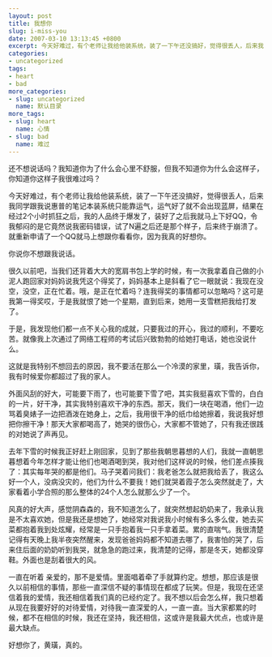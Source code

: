 ```yaml
---
layout: post
title: 我想你
slug: i-miss-you
date: 2007-03-10 13:13:45 +0800
excerpt: 今天好难过，有个老师让我给他装系统，装了一下午还没搞好，觉得很丢人，后来我同学跟我说惠普的笔记本装系统只能靠运气，运气好了就不会出现蓝屏，结果在经过2个小时抓狂之后，我的人品终于爆发了，装好了之后我就马上下好QQ，令我郁闷的是它竟然说我密码错误，试了N遍之后还是那个样子，后来终于崩溃了。就重新申请了一个QQ就马上想跟你看看你，因为我真的好想你。
categories:
- uncategorized
tags:
- heart
- bad
more_categories:
- slug: uncategorized
  name: 默认目录
more_tags:
- slug: heart
  name: 心情
- slug: bad
  name: 难过
---
```


还不想说话吗？我知道你为了什么会心里不舒服，但我不知道你为什么会这样子，你知道你这样子我很难过吗？

今天好难过，有个老师让我给他装系统，装了一下午还没搞好，觉得很丢人，后来我同学跟我说惠普的笔记本装系统只能靠运气，运气好了就不会出现蓝屏，结果在经过2个小时抓狂之后，我的人品终于爆发了，装好了之后我就马上下好QQ，令我郁闷的是它竟然说我密码错误，试了N遍之后还是那个样子，后来终于崩溃了。就重新申请了一个QQ就马上想跟你看看你，因为我真的好想你。


你说你不想跟我说话。

很久以前吧，当我们还背着大大的宽肩书包上学的时候，有一次我拿着自己做的小泥人跑回家对妈妈说我凭这个得奖了，妈妈基本上是斜看了它一眼就说：我现在没空，没空，正在忙着。哦，是正在忙着吗？连我得奖的事情都可以忽略吗？这可是我第一得奖哎，于是我就恨了她一个星期，直到后来，她用一支雪糕把我给打发了。

于是，我发现他们都一点不关心我的成就，只要我过的开心，我过的顺利，不要吃苦。就像我上次通过了网络工程师的考试后兴致勃勃的给她打电话，她也没说什么。

这就是我特别不想回去的原因，我不要活在那么一个冷漠的家里，璜，我告诉你，我有时候爱你都超过了我的家人。

外面风刮的好大，可能要下雨了，也可能要下雪了吧，其实我挺喜欢下雪的，白白的一片，好干净，其实我特别喜欢干净的东西。那天，我们一块在喝酒，他们一边骂着臭婊子一边把酒泼在她身上，之后，我用很干净的纸巾给她擦着，我说我好想把你擦干净！那天大家都喝高了，她哭的很伤心，大家都不管她了，只有我还很践的对她说了声再见。

去年下雪的时候我正好赶上刚回家，见到了那些我朝思暮想的人们，我就一直朝思暮想着今年怎样才能让他们也喝酒喝到哭，我对他们这样说的时候，他们差点揍我了：其实每年哭的都是他们。马子哭着问我们：我老爸怎么就把我给丢了，我这么好一个人，没病没灾的，他们为什么不要我！她们就哭着霞子怎么突然就走了，大家看着小学合照的那么整体的24个人怎么就那么少了一个。

风真的好大声，感觉阴森森的，我不知道怎么了，就突然想起奶奶来了，我承认我是不太喜欢她，但是我还是想她了，她经常对我说我小时候有多么多么俊，她去买菜都抱着我到处炫耀，经常是一只手抱着我一只手拿着菜。累的直喘气。我很清楚记得有天晚上我半夜突然醒来，发现爸爸妈妈都不知道去哪了，我害怕的哭了，后来住后面的奶奶听到我哭，就急急的跑过来，我清楚的记得，那是冬天，她都没穿鞋。外面也是刮着很大的风。

一直在听着 亲爱的，那不是爱情。里面唱着牵了手就算约定。想想，那应该是很久以前相信的事情，那些一直深信不疑的事情现在都成了玩笑。但是，我现在还坚信着我的爱情，我还相信着我们真的已经约定了。我不想以后会怎么样，我只想着从现在我要好好的对待爱情，对待我一直深爱的人，一直一直。当大家都累的时候，都不在相信的时候，我还在坚持，我还相信，这或许是我最大优点，也或许是最大缺点。

好想你了，黄璜，真的。


